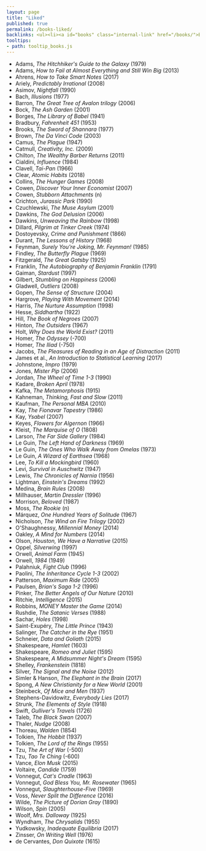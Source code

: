 ```yaml
---
layout: page
title: "Liked"
published: true
permalink: /books-liked/
backlinks: <ul><li><a id="books" class="internal-link" href="/books/">Books</a></li></ul>
tooltips: 
- path: tooltip_books.js
---
```


* Adams, *The Hitchhiker's Guide to the Galaxy* (1979)
* Adams, *How to Fail at Almost Everything and Still Win Big* (2013)
* Ahrens, *How to Take Smart Notes* (2017)
* Ariely, *Predictably Irrational* (2008)
* Asimov, *Nightfall* (1990)
* Bach, *Illusions* (1977)
* Barron, *The Great Tree of Avalon trilogy* (2006)
* Bock, *The Ash Garden* (2001)
* Borges, *The Library of Babel* (1941)
* Bradbury, *Fahrenheit 451* (1953)
* Brooks, *The Sword of Shannara* (1977)
* Brown, *The Da Vinci Code* (2003)
* Camus, *The Plague* (1947)
* Catmull, *Creativity, Inc.* (2009)
* Chilton, *The Wealthy Barber Returns* (2011)
* Cialdini, *Influence* (1984)
* Clavell, *Tai-Pan* (1966)
* Clear, *Atomic Habits* (2018)
* Collins, *The Hunger Games* (2008)
* Cowen, *Discover Your Inner Economist* (2007)
* Cowen, *Stubborn Attachments* (n)
* Crichton, *Jurassic Park* (1990)
* Czuchlewski, *The Muse Asylum* (2001)
* Dawkins, *The God Delusion* (2006)
* Dawkins, *Unweaving the Rainbow* (1998)
* Dillard, *Pilgrim at Tinker Creek* (1974)
* Dostoyevsky, *Crime and Punishment* (1866)
* Durant, *The Lessons of History* (1968)
* Feynman, *Surely You're Joking, Mr. Feynman!* (1985)
* Findley, *The Butterfly Plague* (1969)
* Fitzgerald, *The Great Gatsby* (1925)
* Franklin, *The Autobiography of Benjamin Franklin* (1791)
* Gaiman, *Stardust* (1997)
* Gilbert, *Stumbling on Happiness* (2006)
* Gladwell, *Outliers* (2008)
* Gopen, *The Sense of Structure* (2004)
* Hargrove, *Playing With Movement* (2014)
* Harris, *The Nurture Assumption* (1998)
* Hesse, *Siddhartha* (1922)
* Hill, *The Book of Negroes* (2007)
* Hinton, *The Outsiders* (1967)
* Holt, *Why Does the World Exist?* (2011)
* Homer, *The Odyssey* (-700)
* Homer, *The Iliad* (-750)
* Jacobs, *The Pleasures of Reading in an Age of Distraction* (2011)
* James et al., *An Introduction to Statistical Learning* (2017)
* Johnstone, *Impro* (1979)
* Jones, *Mister Pip* (2006)
* Jordan, *The Wheel of Time 1-3* (1990)
* Kadare, *Broken April* (1978)
* Kafka, *The Metamorphosis* (1915)
* Kahneman, *Thinking, Fast and Slow* (2011)
* Kaufman, *The Personal MBA* (2010)
* Kay, *The Fionavar Tapestry* (1986)
* Kay, *Ysabel* (2007)
* Keyes, *Flowers for Algernon* (1966)
* Kleist, *The Marquise of O* (1808)
* Larson, *The Far Side Gallery* (1984)
* Le Guin, *The Left Hand of Darkness* (1969)
* Le Guin, *The Ones Who Walk Away from Omelas* (1973)
* Le Guin, *A Wizard of Earthsea* (1968)
* Lee, *To Kill a Mockingbird* (1960)
* Levi, *Survival in Auschwitz* (1947)
* Lewis, *The Chronicles of Narnia* (1956)
* Lightman, *Einstein's Dreams* (1992)
* Medina, *Brain Rules* (2008)
* Millhauser, *Martin Dressler* (1996)
* Morrison, *Beloved* (1987)
* Moss, *The Rookie* (n)
* Márquez, *One Hundred Years of Solitude* (1967)
* Nicholson, *The Wind on Fire Trilogy* (2002)
* O'Shaughnessy, *Millennial Money* (2014)
* Oakley, *A Mind for Numbers* (2014)
* Olson, *Houston, We Have a Narrative* (2015)
* Oppel, *Silverwing* (1997)
* Orwell, *Animal Farm* (1945)
* Orwell, *1984* (1949)
* Palahniuk, *Fight Club* (1996)
* Paolini, *The Inheritance Cycle 1-3* (2002)
* Patterson, *Maximum Ride* (2005)
* Paulsen, *Brian's Saga 1-2* (1996)
* Pinker, *The Better Angels of Our Nature* (2010)
* Ritchie, *Intelligence* (2015)
* Robbins, *MONEY Master the Game* (2014)
* Rushdie, *The Satanic Verses* (1988)
* Sachar, *Holes* (1998)
* Saint-Exupéry, *The Little Prince* (1943)
* Salinger, *The Catcher in the Rye* (1951)
* Schneier, *Data and Goliath* (2015)
* Shakespeare, *Hamlet* (1603)
* Shakespeare, *Romeo and Juliet* (1595)
* Shakespeare, *A Midsummer Night's Dream* (1595)
* Shelley, *Frankenstein* (1818)
* Silver, *The Signal and the Noise* (2012)
* Simler & Hanson, *The Elephant in the Brain* (2017)
* Spong, *A New Christianity for a New World* (2001)
* Steinbeck, *Of Mice and Men* (1937)
* Stephens-Davidowitz, *Everybody Lies* (2017)
* Strunk, *The Elements of Style* (1918)
* Swift, *Gulliver's Travels* (1726)
* Taleb, *The Black Swan* (2007)
* Thaler, *Nudge* (2008)
* Thoreau, *Walden* (1854)
* Tolkien, *The Hobbit* (1937)
* Tolkien, *The Lord of the Rings* (1955)
* Tzu, *The Art of War* (-500)
* Tzu, *Tao Te Ching* (-600)
* Vance, *Elon Musk* (2015)
* Voltaire, *Candide* (1759)
* Vonnegut, *Cat's Cradle* (1963)
* Vonnegut, *God Bless You, Mr. Rosewater* (1965)
* Vonnegut, *Slaughterhouse-Five* (1969)
* Voss, *Never Split the Difference* (2016)
* Wilde, *The Picture of Dorian Gray* (1890)
* Wilson, *Spin* (2005)
* Woolf, *Mrs. Dalloway* (1925)
* Wyndham, *The Chrysalids* (1955)
* Yudkowsky, *Inadequate Equilibria* (2017)
* Zinsser, *On Writing Well* (1976)
* de Cervantes, *Don Quixote* (1615)
